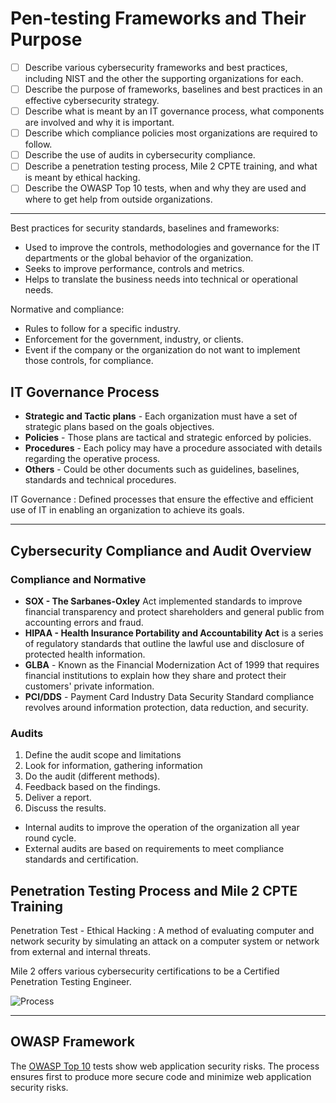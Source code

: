 # Pen-testing Frameworks and Their Purpose

* [ ] Describe various cybersecurity frameworks and best practices, including NIST and the other the supporting organizations for each.
* [ ] Describe the purpose of frameworks, baselines and best practices in an effective cybersecurity strategy.
* [ ] Describe what is meant by an IT governance process, what components are involved and why it is important.
* [ ] Describe which compliance policies most organizations are required to follow.
* [ ] Describe the use of audits in cybersecurity compliance.
* [ ] Describe a penetration testing process, Mile 2 CPTE training, and what is meant by ethical hacking.
* [ ] Describe the OWASP Top 10 tests, when and why they are used and where to get help from outside organizations.

***

Best practices for security standards, baselines and frameworks:

* Used to improve the controls, methodologies and governance for the IT departments or the global behavior of the organization.
* Seeks to improve performance, controls and metrics.
* Helps to translate the business needs into technical or operational needs.

Normative and compliance:

* Rules to follow for a specific industry.
* Enforcement for the government, industry, or clients.
* Event if the company or the organization do not want to implement those controls, for compliance.

## IT Governance Process

* **Strategic and Tactic plans** - Each organization must have a set of strategic plans based on the goals objectives.
* **Policies** - Those plans are tactical and strategic enforced by policies.
* **Procedures** - Each policy may have a procedure associated with details regarding the operative process.
* **Others** - Could be other documents such as guidelines, baselines, standards and technical procedures.

IT Governance : Defined processes that ensure the effective and efficient use of IT in enabling an organization to achieve its goals.

***

## Cybersecurity Compliance and Audit Overview

### Compliance and Normative

* **SOX - The Sarbanes-Oxley** Act implemented standards to improve financial transparency and protect shareholders and general public from accounting errors and fraud.
* **HIPAA - Health Insurance Portability and Accountability Act** is a series of regulatory standards that outline the lawful use and disclosure of protected health information.
* **GLBA** - Known as the Financial Modernization Act of 1999 that requires financial institutions to explain how they share and protect their customers' private information.
* **PCI/DDS** - Payment Card Industry Data Security Standard compliance revolves around information protection, data reduction, and security.

### Audits

1. Define the audit scope and limitations
2. Look for information, gathering information
3. Do the audit (different methods).
4. Feedback based on the findings.
5. Deliver a report.
6. Discuss the results.

* Internal audits to improve the operation of the organization all year round cycle.
* External audits are based on requirements to meet compliance standards and certification.

## Penetration Testing Process and Mile 2 CPTE Training

Penetration Test - Ethical Hacking : A method of evaluating computer and network security by simulating an attack on a computer system or network from external and internal threats.

Mile 2 offers various cybersecurity certifications to be a Certified Penetration Testing Engineer.

![Process](https://www.cybrary.it/wp-content/uploads/2015/12/Phases-of-Ethical-Hacking.png)

***

## OWASP Framework

The [OWASP Top 10](https://owasp.org/Top10/) tests show web application security risks. The process ensures first to produce more secure code and minimize web application security risks.
